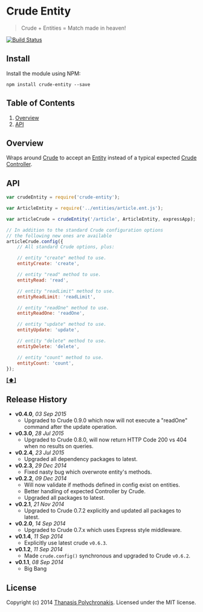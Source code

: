 # Crude Entity

> Crude + Entities = Match made in heaven!

[![Build Status](https://secure.travis-ci.org/thanpolas/crude-entity.png?branch=master)](http://travis-ci.org/thanpolas/crude-entity)

## Install

Install the module using NPM:

```
npm install crude-entity --save
```

## <a name='TOC'>Table of Contents</a>

1. [Overview](#overview)
1. [API](#api)

## Overview

Wraps around [Crude][] to accept an [Entity][] instead of a typical expected [Crude Controller](https://github.com/thanpolas/crude/wiki/Api#crude-controller).

## API

```js
var crudeEntity = require('crude-entity');

var ArticleEntity = require('../entities/article.ent.js');

var articleCrude = crudeEntity('/article', ArticleEntity, expressApp);

// In addition to the standard Crude configuration options
// the following new ones are available
articleCrude.config({
    // All standard Crude options, plus:

    // entity "create" method to use.
    entityCreate: 'create',

    // entity "read" method to use.
    entityRead: 'read',

    // entity "readLimit" method to use.
    entityReadLimit: 'readLimit',

    // entity "readOne" method to use.
    entityReadOne: 'readOne',

    // entity "update" method to use.
    entityUpdate: 'update',

    // entity "delete" method to use.
    entityDelete: 'delete',

    // entity "count" method to use.
    entityCount: 'count',
});

```

**[[⬆]](#TOC)**


## Release History

- **v0.4.0**, *03 Sep 2015*
    - Upgraded to Crude 0.9.0 which now will not execute a "readOne" command after the update operation.
- **v0.3.0**, *28 Jul 2015*
    - Upgraded to Crude 0.8.0, will now return HTTP Code 200 vs 404 when no results on queries.
- **v0.2.4**, *23 Jul 2015*
  - Upgraded all dependency packages to latest.
- **v0.2.3**, *29 Dec 2014*
    - Fixed nasty bug which overwrote entity's methods.
- **v0.2.2**, *09 Dec 2014*
    - Will now validate if methods defined in config exist on entities.
    - Better handling of expected Controller by Crude.
    - Upgraded all packages to latest.
- **v0.2.1**, *21 Nov 2014*
    - Upgraded to Crude 0.7.2 explicitly and updated all packages to latest.
- **v0.2.0**, *14 Sep 2014*
    - Upgraded to Crude 0.7.x which uses Express style middleware.
- **v0.1.4**, *11 Sep 2014*
    - Explicitly use latest crude `v0.6.3`.
- **v0.1.2**, *11 Sep 2014*
    - Made `crude.config()` synchronous and upgraded to Crude `v0.6.2`.
- **v0.1.1**, *08 Sep 2014*
    - Big Bang

## License

Copyright (c) 2014 [Thanasis Polychronakis][thanpolas]. Licensed under the MIT license.

[crude]: https://github.com/thanpolas/crude
[thanpolas]: http://thanpol.as
[entity]: https://github.com/thanpolas/entity
